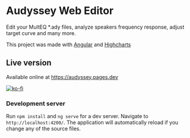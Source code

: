# Audyssey Web Editor

Edit your MultEQ *.ady files, analyze speakers frequency response, adjust target curve and many more.

This project was made with [Angular](https://github.com/angular/angular-cli) and [Highcharts](https://editor.highcharts.com/full.html)

## Live version
Available online at https://audyssey.pages.dev

[![ko-fi](https://ko-fi.com/img/githubbutton_sm.svg)](https://ko-fi.com/W7W6MK9TT)

### Development server

Run `npm install` and `ng serve` for a dev server. Navigate to `http://localhost:4200/`. The application will automatically reload if you change any of the source files.


